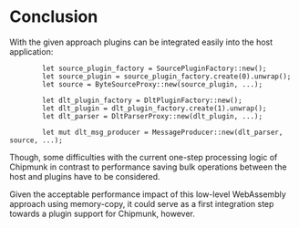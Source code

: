 # Conclusion

With the given approach plugins can be integrated easily into the host application:

```rust,no_run
        let source_plugin_factory = SourcePluginFactory::new();
        let source_plugin = source_plugin_factory.create(0).unwrap();
        let source = ByteSourceProxy::new(source_plugin, ...);

        let dlt_plugin_factory = DltPluginFactory::new();
        let dlt_plugin = dlt_plugin_factory.create(1).unwrap();
        let dlt_parser = DltParserProxy::new(dlt_plugin, ...);

        let mut dlt_msg_producer = MessageProducer::new(dlt_parser, source, ...);
```

Though, some difficulties with the current one-step processing logic of Chipmunk in contrast to performance saving bulk operations between the host and plugins have to be considered.

Given the acceptable performance impact of this low-level WebAssembly approach using memory-copy, it could serve as a first integration step towards a plugin support for Chipmunk, however.